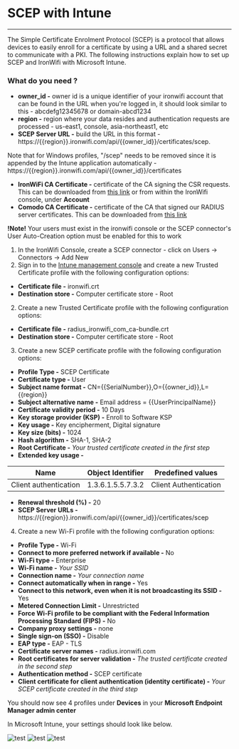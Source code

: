 # **SCEP with Intune**

---

The Simple Certificate Enrolment Protocol (SCEP) is a protocol that allows devices to easily enroll for a certificate by using a URL and a shared secret to communicate with a PKI. The following instructions explain how to set up SCEP and IronWifi with Microsoft Intune.

### What do you need ?

- **owner_id -** owner id is a unique identifier of your ironwifi account that can be found in the URL when you're logged in, it should look similar to this - abcdefg12345678 or domain-abcd1234
- **region -** region where your data resides and authentication requests are processed - us-east1, console, asia-northeast1, etc
- **SCEP Server URL -** build the URL in this format - https://{{region}}.ironwifi.com/api/{{owner_id}}/certificates/scep.

Note that for Windows profiles, "/scep" needs to be removed since it is appended by the Intune application automatically - https://{{region}}.ironwifi.com/api/{{owner_id}}/certificates

- **IronWiFi CA Certificate -** certificate of the CA signing the CSR requests. This can be downloaded from [this link](https://console.ironwifi.com/assets/html/ironwifi.crt) or from within the IronWifi console, under **Account**
- **Comodo CA Certificate -** certificate of the CA that signed our RADIUS server certificates. This can be downloaded from [this link](https://console.ironwifi.com/assets/html/radius_ironwifi_com_ca-bundle.crt)


**!Note!** Your users must exist in the ironwifi console or the SCEP connector's User Auto-Creation option must be enabled for this to work

1. In the IronWifi Console, create a SCEP connector - click on Users -> Connectors -> Add New
2. Sign in to the [Intune management console](https://endpoint.microsoft.com/#blade/Microsoft_Intune_DeviceSettings/DevicesMenu/overview) and create a new Trusted Certificate profile with the following configuration options:

- **Certificate file -** ironwifi.crt
- **Destination store -** Computer certificate store - Root

2. Create a new Trusted Certificate profile with the following configuration options:

- **Certificate file -** radius_ironwifi_com_ca-bundle.crt
- **Destination store -** Computer certificate store - Root

3. Create a new SCEP certificate profile with the following configuration options:

- **Profile Type -** SCEP Certificate
- **Certificate type -** User
- **Subject name format -** CN={{SerialNumber}},O={{owner_id}},L={{region}}
- **Subject alternative name -** Email address = {{UserPrincipalName}}
- **Certificate validity period -** 10 Days
- **Key storage provider (KSP) -** Enroll to Software KSP
- **Key usage -** Key encipherment, Digital signature
- **Key size (bits) -** 1024
- **Hash algorithm -** SHA-1, SHA-2
- **Root Certificate -** _Your trusted certificate created in the first step_
- **Extended key usage -**

Name | Object Identifier | Predefined values |
----- | ---------------- | ----------------- |
Client authentication | 1.3.6.1.5.5.7.3.2 | Client Authentication

- **Renewal threshold (%) -** 20
- **SCEP Server URLs -** https://{{region}}.ironwifi.com/api/{{owner_id}}/certificates/scep

4. Create a new Wi-Fi profile with the following configuration options:

- **Profile Type -** Wi-Fi
- **Connect to more preferred network if available -** No
- **Wi-Fi type -** Enterprise
- **Wi-Fi name -** _Your SSID_
- **Connection name -** _Your connection name_
- **Connect automatically when in range -** Yes
- **Connect to this network, even when it is not broadcasting its SSID -** Yes
- **Metered Connection Limit -** Unrestricted
- **Force Wi-Fi profile to be compliant with the Federal Information Processing Standard (FIPS) -** No
- **Company proxy settings -** none
- **Single sign-on (SSO) -** Disable
- **EAP type -** EAP - TLS
- **Certificate server names -** radius.ironwifi.com
- **Root certificates for server validation -** _The trusted certificate created in the second step_
- **Authentication method -** SCEP certificate
- **Client certificate for client authentication (identity certificate) -** _Your SCEP certificate created in the third step_

You should now see 4 profiles under **Devices** in your **Microsoft Endpoint Manager admin center**

In Microsoft Intune, your settings should look like below.


![test](https://raw.githubusercontent.com/IronWifi/docs/master/user_Guide/Account/scep/scep11.png)
![test](https://raw.githubusercontent.com/IronWifi/docs/master/user_Guide/Account/scep/scep12.png)
![test](https://raw.githubusercontent.com/IronWifi/docs/master/user_Guide/Account/scep/scep13.png)


